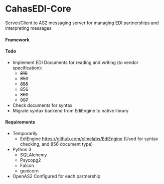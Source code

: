 # CahasEDI-Core

Server/Client to AS2 messaging server for managing EDI partnerships and interpreting messages

#### Framework

#### Todo

* Implement EDI Documents for reading and writing (to vendor specification):
    * ~~810~~
    * ~~850~~
    * ~~855~~
    * 856
    * ~~860~~
    * ~~997~~
* Check documents for syntax
* Migrate syntax backend from EdiEngine to native library
#### Requirements
* Temporarily
    * EdiEngine https://github.com/olmelabs/EdiEngine (Used for syntax checking, and 856 document type)
* Python 3
    * SQLAlchemy
    * Psycopg2
    * Falcon
    * gunicorn
* OpenAS2 Configured for each partnership